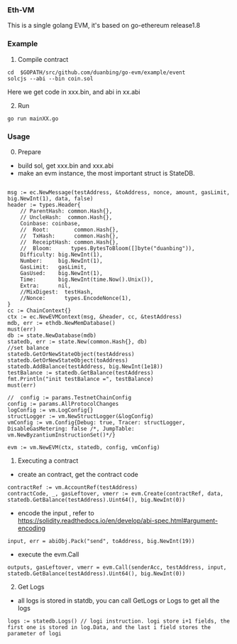 ### Eth-VM
This is a single golang EVM, it's based on go-ethereum release1.8

### Example

1. Compile contract
```
cd  $GOPATH/src/github.com/duanbing/go-evm/example/event
solcjs --abi --bin coin.sol
```
Here we get code in xxx.bin, and abi in xx.abi

2. Run

```
go run mainXX.go 
```

### Usage

0. Prepare

* build sol,  get xxx.bin and xxx.abi 
* make an evm instance, the most important struct is StateDB. 

```

msg := ec.NewMessage(testAddress, &toAddress, nonce, amount, gasLimit, big.NewInt(1), data, false)
header := types.Header{
    // ParentHash: common.Hash{},
    // UncleHash:  common.Hash{},
    Coinbase: coinbase,
    //  Root:        common.Hash{},
    //  TxHash:      common.Hash{},
    //  ReceiptHash: common.Hash{},
    //  Bloom:      types.BytesToBloom([]byte("duanbing")),
    Difficulty: big.NewInt(1),
    Number:     big.NewInt(1),
    GasLimit:   gasLimit,
    GasUsed:    big.NewInt(1),
    Time:       big.NewInt(time.Now().Unix()),
    Extra:      nil,
    //MixDigest:  testHash,
    //Nonce:      types.EncodeNonce(1),
}
cc := ChainContext{}
ctx := ec.NewEVMContext(msg, &header, cc, &testAddress)
mdb, err := ethdb.NewMemDatabase()
must(err)
db := state.NewDatabase(mdb)
statedb, err := state.New(common.Hash{}, db)
//set balance
statedb.GetOrNewStateObject(testAddress)
statedb.GetOrNewStateObject(toAddress)
statedb.AddBalance(testAddress, big.NewInt(1e18))
testBalance := statedb.GetBalance(testAddress)
fmt.Println("init testBalance =", testBalance)
must(err)

//  config := params.TestnetChainConfig
config := params.AllProtocolChanges
logConfig := vm.LogConfig{}
structLogger := vm.NewStructLogger(&logConfig)
vmConfig := vm.Config{Debug: true, Tracer: structLogger, DisableGasMetering: false /*, JumpTable: vm.NewByzantiumInstructionSet()*/}

evm := vm.NewEVM(ctx, statedb, config, vmConfig)
```

1. Executing a contract

* create an contract, get the contract code

```
contractRef := vm.AccountRef(testAddress)
contractCode, _, gasLeftover, vmerr := evm.Create(contractRef, data, statedb.GetBalance(testAddress).Uint64(), big.NewInt(0))
```

* encode the input ,  refer to https://solidity.readthedocs.io/en/develop/abi-spec.html#argument-encoding
```
input, err = abiObj.Pack("send", toAddress, big.NewInt(19))
```

* execute the evm.Call

```
outputs, gasLeftover, vmerr = evm.Call(senderAcc, testAddress, input, statedb.GetBalance(testAddress).Uint64(), big.NewInt(0))
```

2. Get Logs

* all logs is stored in statdb, you can call GetLogs or Logs to get all the logs

```
logs := statedb.Logs() // logi instruction. logi store i+1 fields, the first one is stored in log.Data, and the last i field stores the parameter of logi 
```

